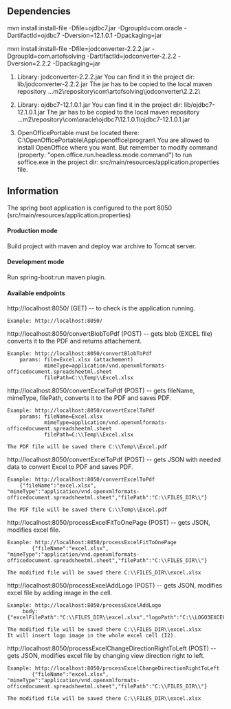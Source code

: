 ## Dependencies

mvn install:install-file -Dfile=ojdbc7.jar  -DgroupId=com.oracle -DartifactId=ojdbc7 -Dversion=12.1.0.1 -Dpackaging=jar

mvn install:install-file -Dfile=jodconverter-2.2.2.jar  -DgroupId=com.artofsolving -DartifactId=jodconverter-2.2.2 -Dversion=2.2.2 -Dpackaging=jar

1) Library: jodconverter-2.2.2.jar
You can find it in the project dir: lib/jodconverter-2.2.2.jar
The jar has to be copied to the local maven repository ..\.m2\repository\com\artofsolving\jodconverter\2.2.2\

2) Library: ojdbc7-12.1.0.1.jar
You can find it in the project dir: lib/ojdbc7-12.1.0.1.jar
The jar has to be copied to the local maven repository ..\.m2\repository\com\oracle\ojdbc7\12.1.0.1\ojdbc7-12.1.0.1.jar

3) OpenOfficePortable must be located there: C:\\OpenOfficePortable\\App\\openoffice\\program\\
You are allowed to install OpenOffice where you want. But remember to modify command
(property: "open.office.run.headless.mode.command") to run soffice.exe
in the project dir: src/main/resources/application.properties file.

## Information
The spring boot application is configured to the port 8050 (src/main/resources/application.properties)

#### Production mode
Build project with maven and deploy war archive to Tomcat server.

#### Development mode
Run spring-boot:run maven plugin.

#### Available endpoints
http://localhost:8050/                  (GET)  -- to check is the application running.

    Example: http://localhost:8050/

http://localhost:8050/convertBlobToPdf  (POST) -- gets blob (EXCEL file) converts it to the PDF and returns attachement.

    Example: http://localhost:8050/convertBlobToPdf
        params: file=Excel.xlsx (attachement)
                mimeType=application/vnd.openxmlformats-officedocument.spreadsheetml.sheet
                filePath=C:\\Temp\\Excel.xlsx

http://localhost:8050/convertExcelToPdf (POST) -- gets fileName, mimeType, filePath, converts it to the PDF and saves PDF.

    Example: http://localhost:8050/convertExcelToPdf
        params: fileName=Excel.xlsx
                mimeType=application/vnd.openxmlformats-officedocument.spreadsheetml.sheet
                filePath=C:\\Temp\\Excel.xlsx

    The PDF file will be saved there C:\\Temp\\Excel.pdf

http://localhost:8050/convertExcelToPdf (POST) -- gets JSON with needed data to convert Excel to PDF and saves PDF.

    Example: http://localhost:8050/convertExcelToPdf
        {"fileName":"excel.xlsx", "mimeType":"application/vnd.openxmlformats-officedocument.spreadsheetml.sheet","filePath":"C:\\FILES_DIR\\"}

    The PDF file will be saved there C:\\Temp\\Excel.pdf

http://localhost:8050/processExcelFitToOnePage (POST) -- gets JSON, modifies excel file.

    Example: http://localhost:8050/processExcelFitToOnePage
            {"fileName":"excel.xlsx", "mimeType":"application/vnd.openxmlformats-officedocument.spreadsheetml.sheet","filePath":"C:\\FILES_DIR\\"}

    The modified file will be saved there C:\\FILES_DIR\\excel.xlsx

http://localhost:8050/processExcelAddLogo (POST) -- gets JSON, modifies excel file by adding image in the cell.

    Example: http://localhost:8050/processExcelAddLogo
         body: {"excelFilePath":"C:\\FILES_DIR\\excel.xlsx","logoPath":"C:\\LOGO3EXCEL\\logo.png","logoRow":"1","logoCell":"8"}';

    The modified file will be saved there C:\\FILES_DIR\\excel.xlsx
    It will insert logo image in the whole excel cell (I2).

http://localhost:8050/processExcelChangeDirectionRightToLeft (POST) -- gets JSON, modifies excel file by changing view direction right to left.

    Example: http://localhost:8050/processExcelChangeDirectionRightToLeft
            {"fileName":"excel.xlsx", "mimeType":"application/vnd.openxmlformats-officedocument.spreadsheetml.sheet","filePath":"C:\\FILES_DIR\\"}

    The modified file will be saved there C:\\FILES_DIR\\excel.xlsx
